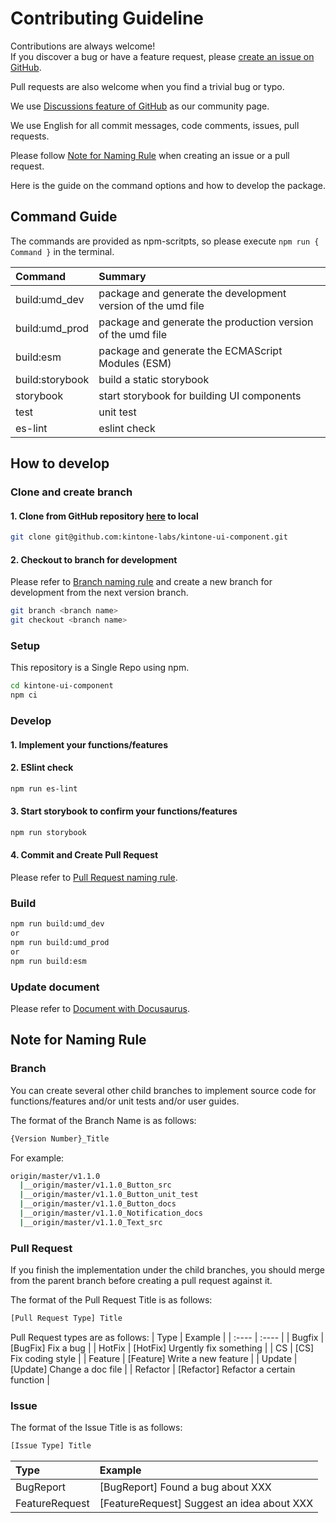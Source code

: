 # Contributing Guideline

Contributions are always welcome!<br>
If you discover a bug or have a feature request, please [create an issue on GitHub](https://github.com/kintone-labs/kintone-ui-component/issues/new/choose).<br>

Pull requests are also welcome when you find a trivial bug or typo.<br>

We use [Discussions feature of GitHub](https://github.com/kintone-labs/kintone-ui-component/discussions) as our community page.<br>

We use English for all commit messages, code comments, issues, pull requests.<br>

Please follow [Note for Naming Rule](#note-for-naming-rule) when creating an issue or a pull request.<br>


Here is the guide on the command options and how to develop the package.

## Command Guide

The commands are provided as npm-scritpts, so please execute `npm run { Command }` in the terminal.

|Command| Summary|
| :---- | :---- |
|build:umd_dev|package and generate the development version of the umd file|
|build:umd_prod|package and generate the production version of the umd file|
|build:esm|package and generate the ECMAScript Modules (ESM)|
|build:storybook|build a static storybook|
|storybook|start storybook for building UI components|
|test|unit test|
|es-lint|eslint check|
## How to develop

### Clone and create branch

#### 1. Clone from GitHub repository [here](https://github.com/kintone-labs/kintone-ui-component) to local

```sh
git clone git@github.com:kintone-labs/kintone-ui-component.git
```

#### 2. Checkout to branch for development
Please refer to [Branch naming rule](#Branch) and create a new branch for development from the next version branch.
```sh
git branch <branch name>
git checkout <branch name>
```
### Setup
This repository is a Single Repo using npm.
```sh
cd kintone-ui-component
npm ci
```
### Develop
#### 1. Implement your functions/features
#### 2. ESlint check
```sh
npm run es-lint
```
#### 3. Start storybook to confirm your functions/features
```sh
npm run storybook
```
#### 4. Commit and Create Pull Request
Please refer to [Pull Request naming rule](#Pull-Request).

### Build
```sh
npm run build:umd_dev
or
npm run build:umd_prod
or
npm run build:esm
```
### Update document
Please refer to [Document with Docusaurus](https://github.com/kintone-labs/kintone-ui-component/blob/master/docs/document/README.md).


## Note for Naming Rule

### Branch

You can create several other child branches to implement source code for functions/features and/or unit tests and/or user guides.

The format of the Branch Name is as follows:
```sh
{Version Number}_Title
```
For example:
```sh
origin/master/v1.1.0
  |__origin/master/v1.1.0_Button_src
  |__origin/master/v1.1.0_Button_unit_test
  |__origin/master/v1.1.0_Button_docs
  |__origin/master/v1.1.0_Notification_docs
  |__origin/master/v1.1.0_Text_src
```
### Pull Request

If you finish the implementation under the child branches, you should merge from the parent branch before creating a pull request against it.<br>

The format of the Pull Request Title is as follows:
```sh
[Pull Request Type] Title
```

Pull Request types are as follows:
| Type | Example |
| :---- | :---- |
| Bugfix | [BugFix] Fix a bug |
| HotFix | [HotFix] Urgently fix something |
| CS | [CS] Fix coding style |
| Feature | [Feature] Write a new feature |
| Update | [Update] Change a doc file |
| Refactor | [Refactor] Refactor a certain function |

### Issue

The format of the Issue Title is as follows:
```sh
[Issue Type] Title
```
|Type| Example|
|:----|:----|
|BugReport| [BugReport] Found a bug about XXX |
|FeatureRequest|[FeatureRequest] Suggest an idea about XXX|
